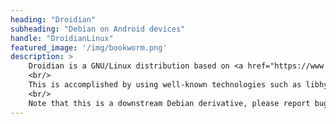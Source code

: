 ```yaml
---
heading: "Droidian"
subheading: "Debian on Android devices"
handle: "DroidianLinux"
featured_image: '/img/bookworm.png'
description: >
    Droidian is a GNU/Linux distribution based on <a href="https://www.debian.org/" target="_blank">Debian</a> for mobile devices. The goal of Droidian is to be able to run Debian on Android phones. <br />
    <br/>
    This is accomplished by using well-known technologies such as libhybris and <a href="https://halium.org/" target="_blank">Halium</a>. <br />
    <br/>
    Note that this is a downstream Debian derivative, please report bugs and support requests to us, see below for contact details.
---
```

